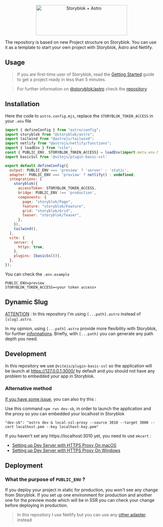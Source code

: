 <div align="center">
	<a  href="https://www.storyblok.com?utm_source=github.com&utm_medium=readme&utm_campaign=storyblok-astro" align="center">
		<img  src="https://a.storyblok.com/f/88751/1500x500/7974d6bc34/storyblok-astro.png" width="300" height="100" alt="Storyblok + Astro">
	</a>
</div>

The repository is based on new Project structure on Storyblok. 
You can use it as a template to start your own project with Storyblok, Astro and Netlify.

## Usage

> If you are first-time user of Storyblok, read the [Getting Started](https://www.storyblok.com/docs/guide/getting-started?utm_source=github.com&utm_medium=readme&utm_campaign=storyblok-astro) guide to get a project ready in less than 5 minutes.

> For further information on [@storyblok/astro](https://github.com/storyblok/storyblok-astro) check the [repository](https://github.com/storyblok/storyblok-astro)


## Installation

Here the code to `astro.config.mjs`, replace the `STORYBLOK_TOKEN_ACCESS` in your `.env` file

```js
import { defineConfig } from "astro/config";
import storyblok from "@storyblok/astro";
import tailwind from "@astrojs/tailwind";
import netlify from "@astrojs/netlify/functions";
import { loadEnv } from "vite";
const { PUBLIC_ENV, STORYBLOK_TOKEN_ACCESS} = loadEnv(import.meta.env.MODE, process.cwd(), "");
import basicSsl from '@vitejs/plugin-basic-ssl'

export default defineConfig({
  output: PUBLIC_ENV === 'preview' ? 'server' : 'static',
  adapter: PUBLIC_ENV === 'preview' ? netlify() : undefined,
  integrations: [
    storyblok({
      accessToken: STORYBLOK_TOKEN_ACCESS,
      bridge: PUBLIC_ENV !== 'production',
      components: {
        page: "storyblok/Page",
        feature: "storyblok/Feature",
        grid: "storyblok/Grid",
        teaser: "storyblok/Teaser",
      },
    }),
    tailwind(),
  ],
  vite: {
    server: {
      https: true,
    },
    plugins: [basicSsl()],
  },
});
```

You can check the `.env.example`
```
PUBLIC_ENV=preview
STORYBLOK_TOKEN_ACCESS=<your token access>
```


## Dynamic Slug

<u>ATTENTION</u> : In this repository I'm using `[...path].astro` instead of `[slug].astro`. 
 
In my opinion, using `[...path].astro` provide more flexibility with Storyblok, for further [informations](https://docs.astro.build/en/core-concepts/routing/). 
Briefly, with `[...path]` you can generate any path depth you need.




## Development

In this repository we use `@vitejs/plugin-basic-ssl` so the application will be launch at https://127.0.0.1:3000/ by default and you should not have any problem to embedded your app in Storyblok.

### Alternative method

<u>If you have some issue</u>, you can also try this :

Use this command `npm run dev-sb`, in order to launch the application and the proxy so you can embedded your localhost in Storyblok

```
"dev-sb": "astro dev & local-ssl-proxy --source 3010 --target 3000 --cert localhost.pem --key localhost-key.pem"
```

If you haven't set any https://localhost:3010 yet, you need to use `mkcert` :

- [Setting up Dev Server with HTTPS Proxy On macOS](https://www.storyblok.com/faq/setup-dev-server-https-proxy)
- [Setting up Dev Server with HTTPS Proxy On Windows](https://www.storyblok.com/faq/setup-dev-server-https-windows)


## Deployment

### What the purpose of `PUBLIC_ENV` ?
If you deploy your project in static for production, you won't see any change from Storyblok.
If you set up one environment for production and another one for the preview mode which will be in SSR you can check your change before deploying in production.

>In this repository I use Netlify but you can use any [other adapter](https://docs.astro.build/en/guides/server-side-rendering) instead
